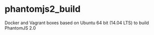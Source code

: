 # phantomjs2_build
Docker and Vagrant boxes based on Ubuntu 64 bit (14.04 LTS) to build PhantomJS 2.0
